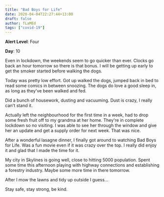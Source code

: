 ```yaml
---
title: "Bad Boys for Life"
date: 2020-04-04T22:27:44+13:00
draft: false
author: fLaMEd
tags: ["covid-19"]
---
```


**Alert Level**: Four

**Day**: 10

Even in lockdown, the weekends seem to go quicker than ever. Clocks go back an hour tomorrow so there is that bonus. I will be getting up early to get the smoker started before walking the dogs.

Today was pretty low effort. Got up walked the dogs, jumped back in bed to read some comics in between snoozing. The dogs do love a good sleep in, as long as they've been walked and fed.

Did a bunch of housework, dusting and vacuuming. Dust is crazy, I really can't stand it.

Actually left the neighbourhood for the first time in a week, had to drop some fresh fruit off to my grandma at her home. They're in complete lockdown so no visiting. I was able to see her through the window and give her an update and get a supply order for next week. That was nice.

After a wonderful lasagne dinner, I finally got around to watching Bad Boys for Life. Was a fun movie even if it was crazy over the top. I really did enjoy it and glad that I made the time for it.

My city in Skylines is going well, close to hitting 5000 population. Spent some time this afternoon playing with highway connections and establishing a forestry industry. Maybe some more time in there tomorrow. 

After I mow the lawns and tidy up outside I guess...

Stay safe, stay strong, be kind. 